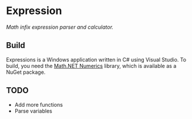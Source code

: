 # Expression
*Math infix expression parser and calculator.*

## Build
Expressions is a Windows application written in C# using Visual Studio. To build, you need the
[Math.NET Numerics](http://numerics.mathdotnet.com/) library, which is available as a NuGet package.

## TODO
* Add more functions
* Parse variables
